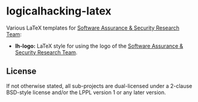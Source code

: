 # logicalhacking-latex
Various LaTeX templates for [Software Assurance & Security Research 
Team](https://logicalhacking.com):

* **lh-logo:** LaTeX style for using the logo of the [Software Assurance 
               & Security Research Team](https://logicalhacking.com).

## License
If not otherwise stated, all sub-projects are dual-licensed under a
2-clause BSD-style license and/or the LPPL version 1 or any later 
version. 
